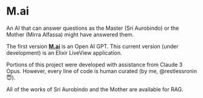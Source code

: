# M.ai

An AI that can answer questions as the Master (Sri Aurobindo) or the Mother (Mirra Alfassa) might have answered them.

The first version [**M.ai**](https://chat.openai.com/g/g-iAYDHm7Gq-m-ai) is an Open AI GPT. This current version (under development) is an Elixir LiveView application.

Portions of this project were developed with assistance from Claude 3 Opus. However, every line of code is human curated (by me, @restlessronin 😇).

All of the works of Sri Aurobindo and the Mother are available for RAG.
